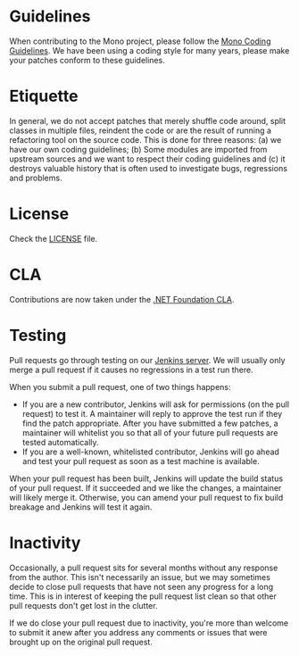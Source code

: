 Guidelines
==========

When contributing to the Mono project, please follow the [Mono Coding
Guidelines][1].  We have been using a coding style for many years,
please make your patches conform to these guidelines.

[1]: http://www.mono-project.com/community/contributing/coding-guidelines/

Etiquette
=========

In general, we do not accept patches that merely shuffle code around,
split classes in multiple files, reindent the code or are the result
of running a refactoring tool on the source code.  This is done for
three reasons: (a) we have our own coding guidelines; (b) Some modules
are imported from upstream sources and we want to respect their coding
guidelines and (c) it destroys valuable history that is often used to
investigate bugs, regressions and problems.

License
=======

Check the [LICENSE](https://github.com/mono/linker/blob/main/LICENSE) file.

CLA
=======

Contributions are now taken under the [.NET Foundation CLA](https://cla.dotnetfoundation.org/).

Testing
=======

Pull requests go through testing on our [Jenkins server][2]. We will
usually only merge a pull request if it causes no regressions in a
test run there.

When you submit a pull request, one of two things happens:

* If you are a new contributor, Jenkins will ask for permissions (on
  the pull request) to test it. A maintainer will reply to approve
  the test run if they find the patch appropriate. After you have
  submitted a few patches, a maintainer will whitelist you so that
  all of your future pull requests are tested automatically.
* If you are a well-known, whitelisted contributor, Jenkins will go
  ahead and test your pull request as soon as a test machine is
  available.

When your pull request has been built, Jenkins will update the build
status of your pull request. If it succeeded and we like the changes,
a maintainer will likely merge it. Otherwise, you can amend your pull
request to fix build breakage and Jenkins will test it again.

[2]: http://jenkins.mono-project.com/

# Inactivity

Occasionally, a pull request sits for several months without any
response from the author. This isn't necessarily an issue, but we may
sometimes decide to close pull requests that have not seen any
progress for a long time. This is in interest of keeping the pull
request list clean so that other pull requests don't get lost in the
clutter.

If we do close your pull request due to inactivity, you're more than
welcome to submit it anew after you address any comments or issues that
were brought up on the original pull request.
